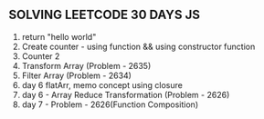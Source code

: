 ## SOLVING LEETCODE 30 DAYS JS

1. return "hello world"
2. Create counter - using function && using constructor function
3. Counter 2
4. Transform Array (Problem - 2635)
5. Filter Array (Problem - 2634)
6. day 6 flatArr, memo concept using closure
7. day 6 - Array Reduce Transformation (Problem - 2626)
8. day 7 - Problem - 2626(Function Composition)
